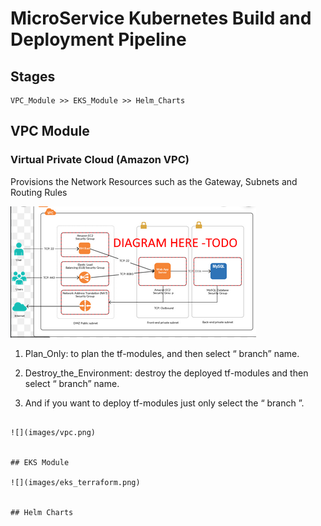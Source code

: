 # MicroService Kubernetes Build and Deployment Pipeline

## Stages

```
VPC_Module >> EKS_Module >> Helm_Charts
```

## VPC Module

### Virtual Private Cloud (Amazon VPC) 

Provisions the Network Resources such as the Gateway, Subnets and Routing Rules

![](images/vpc-diagram.png)



1. Plan_Only: to plan the tf-modules, and then select “ branch” name.

2. Destroy_the_Environment: destroy the deployed tf-modules and then select “ branch” name.

3. And if you want to deploy tf-modules just only select the “ branch ”.
```

![](images/vpc.png)


## EKS Module

![](images/eks_terraform.png)


## Helm Charts

 